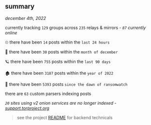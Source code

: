 
## summary
_december 4th, 2022_

currently tracking `129` groups across `235` relays & mirrors - _`87` currently online_

⏲ there have been `14` posts within the `last 24 hours`

🦈 there have been `30` posts within the `month of december`

🪐 there have been `755` posts within the `last 90 days`

🏚 there have been `3107` posts within the `year of 2022`

🦕 there have been `5393` posts `since the dawn of ransomwatch`

there are `63` custom parsers indexing posts

_`20` sites using v2 onion services are no longer indexed - [support.torproject.org](https://support.torproject.org/onionservices/v2-deprecation/)_

> see the project [README](https://github.com/joshhighet/ransomwatch#ransomwatch--) for backend technicals
